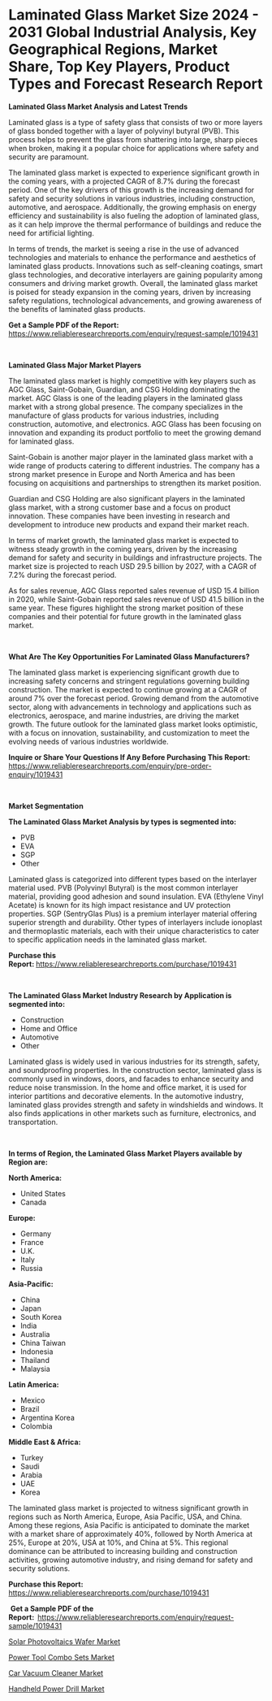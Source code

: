 <p><h1>Laminated Glass Market Size 2024 - 2031 Global Industrial Analysis, Key Geographical Regions, Market Share, Top Key Players, Product Types and Forecast Research Report</h1></p><p><strong>Laminated Glass Market Analysis and Latest Trends</strong></p>
<p><p>Laminated glass is a type of safety glass that consists of two or more layers of glass bonded together with a layer of polyvinyl butyral (PVB). This process helps to prevent the glass from shattering into large, sharp pieces when broken, making it a popular choice for applications where safety and security are paramount.</p><p>The laminated glass market is expected to experience significant growth in the coming years, with a projected CAGR of 8.7% during the forecast period. One of the key drivers of this growth is the increasing demand for safety and security solutions in various industries, including construction, automotive, and aerospace. Additionally, the growing emphasis on energy efficiency and sustainability is also fueling the adoption of laminated glass, as it can help improve the thermal performance of buildings and reduce the need for artificial lighting.</p><p>In terms of trends, the market is seeing a rise in the use of advanced technologies and materials to enhance the performance and aesthetics of laminated glass products. Innovations such as self-cleaning coatings, smart glass technologies, and decorative interlayers are gaining popularity among consumers and driving market growth. Overall, the laminated glass market is poised for steady expansion in the coming years, driven by increasing safety regulations, technological advancements, and growing awareness of the benefits of laminated glass products.</p></p>
<p><strong>Get a Sample PDF of the Report:&nbsp;</strong> <a href="https://www.reliableresearchreports.com/enquiry/request-sample/1019431">https://www.reliableresearchreports.com/enquiry/request-sample/1019431</a></p>
<p>&nbsp;</p>
<p><strong>Laminated Glass Major Market Players</strong></p>
<p><p>The laminated glass market is highly competitive with key players such as AGC Glass, Saint-Gobain, Guardian, and CSG Holding dominating the market. AGC Glass is one of the leading players in the laminated glass market with a strong global presence. The company specializes in the manufacture of glass products for various industries, including construction, automotive, and electronics. AGC Glass has been focusing on innovation and expanding its product portfolio to meet the growing demand for laminated glass.</p><p>Saint-Gobain is another major player in the laminated glass market with a wide range of products catering to different industries. The company has a strong market presence in Europe and North America and has been focusing on acquisitions and partnerships to strengthen its market position.</p><p>Guardian and CSG Holding are also significant players in the laminated glass market, with a strong customer base and a focus on product innovation. These companies have been investing in research and development to introduce new products and expand their market reach.</p><p>In terms of market growth, the laminated glass market is expected to witness steady growth in the coming years, driven by the increasing demand for safety and security in buildings and infrastructure projects. The market size is projected to reach USD 29.5 billion by 2027, with a CAGR of 7.2% during the forecast period.</p><p>As for sales revenue, AGC Glass reported sales revenue of USD 15.4 billion in 2020, while Saint-Gobain reported sales revenue of USD 41.5 billion in the same year. These figures highlight the strong market position of these companies and their potential for future growth in the laminated glass market.</p></p>
<p>&nbsp;</p>
<p><strong>What Are The Key Opportunities For Laminated Glass Manufacturers?</strong></p>
<p><p>The laminated glass market is experiencing significant growth due to increasing safety concerns and stringent regulations governing building construction. The market is expected to continue growing at a CAGR of around 7% over the forecast period. Growing demand from the automotive sector, along with advancements in technology and applications such as electronics, aerospace, and marine industries, are driving the market growth. The future outlook for the laminated glass market looks optimistic, with a focus on innovation, sustainability, and customization to meet the evolving needs of various industries worldwide.</p></p>
<p><strong>Inquire or Share Your Questions If Any Before Purchasing This Report:</strong> <a href="https://www.reliableresearchreports.com/enquiry/pre-order-enquiry/1019431">https://www.reliableresearchreports.com/enquiry/pre-order-enquiry/1019431</a></p>
<p>&nbsp;</p>
<p><strong>Market Segmentation</strong></p>
<p><strong>The Laminated Glass Market Analysis by types is segmented into:</strong></p>
<p><ul><li>PVB</li><li>EVA</li><li>SGP</li><li>Other</li></ul></p>
<p><p>Laminated glass is categorized into different types based on the interlayer material used. PVB (Polyvinyl Butyral) is the most common interlayer material, providing good adhesion and sound insulation. EVA (Ethylene Vinyl Acetate) is known for its high impact resistance and UV protection properties. SGP (SentryGlas Plus) is a premium interlayer material offering superior strength and durability. Other types of interlayers include ionoplast and thermoplastic materials, each with their unique characteristics to cater to specific application needs in the laminated glass market.</p></p>
<p><strong>Purchase this Report:&nbsp;</strong><a href="https://www.reliableresearchreports.com/purchase/1019431">https://www.reliableresearchreports.com/purchase/1019431</a></p>
<p>&nbsp;</p>
<p><strong>The Laminated Glass Market Industry Research by Application is segmented into:</strong></p>
<p><ul><li>Construction</li><li>Home and Office</li><li>Automotive</li><li>Other</li></ul></p>
<p><p>Laminated glass is widely used in various industries for its strength, safety, and soundproofing properties. In the construction sector, laminated glass is commonly used in windows, doors, and facades to enhance security and reduce noise transmission. In the home and office market, it is used for interior partitions and decorative elements. In the automotive industry, laminated glass provides strength and safety in windshields and windows. It also finds applications in other markets such as furniture, electronics, and transportation.</p></p>
<p>&nbsp;</p>
<p><strong>In terms of Region, the Laminated Glass Market Players available by Region are:</strong></p>
<p>
    <p> <strong> North America: </strong>
        <ul>
            <li>United States</li>
            <li>Canada</li>
        </ul>
        </p> 
    <p> <strong> Europe: </strong>
        <ul>
            <li>Germany</li>
            <li>France</li>
            <li>U.K.</li>
            <li>Italy</li>
            <li>Russia</li>
        </ul>
        </p> 
    <p> <strong> Asia-Pacific: </strong>
        <ul>
            <li>China</li>
            <li>Japan</li>
            <li>South Korea</li>
            <li>India</li>
            <li>Australia</li>
            <li>China Taiwan</li>
            <li>Indonesia</li>
            <li>Thailand</li>
            <li>Malaysia</li>
        </ul>
        </p> 
    <p> <strong> Latin America: </strong>
        <ul>
            <li>Mexico</li>
            <li>Brazil</li>
            <li>Argentina Korea</li>
            <li>Colombia</li>
        </ul>
        </p> 
    <p> <strong> Middle East & Africa: </strong>
        <ul>
            <li>Turkey</li>
            <li>Saudi</li>
            <li>Arabia</li>
            <li>UAE</li>
            <li>Korea</li>
        </ul>
    </p>
    </p>
<p><p>The laminated glass market is projected to witness significant growth in regions such as North America, Europe, Asia Pacific, USA, and China. Among these regions, Asia Pacific is anticipated to dominate the market with a market share of approximately 40%, followed by North America at 25%, Europe at 20%, USA at 10%, and China at 5%. This regional dominance can be attributed to increasing building and construction activities, growing automotive industry, and rising demand for safety and security solutions.</p></p>
<p><strong>Purchase this Report: </strong><a href="https://www.reliableresearchreports.com/purchase/1019431">https://www.reliableresearchreports.com/purchase/1019431</a></p>
<p>&nbsp;<strong>Get a Sample PDF of the Report:&nbsp;&nbsp;</strong><a href="https://www.reliableresearchreports.com/enquiry/request-sample/1019431">https://www.reliableresearchreports.com/enquiry/request-sample/1019431</a></p>
<p><strong></strong></p>
<p><p><a href="https://gentle-editor-9db.notion.site/Solar-Photovoltaics-Wafer-Market-Size-Market-Trends-and-Growth-Outlook-forecasted-for-period-from--f4c30c08435843bca42e58f626690a5f">Solar Photovoltaics Wafer Market</a></p><p><a href="https://view.publitas.com/reportprime-1/power-tool-combo-sets-market-insights-market-players-and-forecast-till-2030/">Power Tool Combo Sets Market</a></p><p><a href="https://view.publitas.com/reportprime-1/car-vacuum-cleaner-market-size-2023-2030-global-industrial-analysis-key-geographical-regions-market-share-top-key-players-product-types-and-forecast-research-report/">Car Vacuum Cleaner Market</a></p><p><a href="https://view.publitas.com/reportprime-1/handheld-power-drill-market-size-furnishes-valuable-information-encompassing-market-share-market-trends-and-projections-spanning-from-2023-to-2030/">Handheld Power Drill Market</a></p></p>